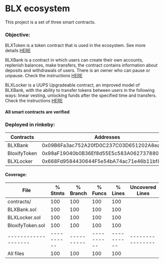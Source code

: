 # BLX ecosystem

This project is a set of three smart contracts.

### Objective: 
BLXToken is a token contract that is used in the ecosystem.
See more details [HERE](./BLXToken.md)


BLXBank is a contract in which users can create their own accounts, replenish balances, make transfers, the contract contains information about deposits and withdrawals of users.
There is an owner who can pause or unpause.
Check the instructions [HERE](./BLXBank.md)


BLXLocker is a UUPS Upgradeable contract, an improved model of BLXBank, with the ability to transfer tokens between users in the following ways: linear vesting, unlocking funds after the specified time and transfers.
Check the instructions [HERE](./BLXLocker.md)

#### All smart contracts are verified
### Deployed in rinkeby:

  Contracts        |                             Addresses                      |
-------------------|------------------------------------------------------------|
  BLXBank          |        0x09B6Fa3ac752A20fD0C237C03D651202A8ea06BB          |                                            
  BloxifyToken     |        0x98aF19040b0B36Ef8d55E5c583A0627378803be9          |
  BLXLocker        |        0x668Fd9584430644F5e54bA74ac71e46b11bf8a55          |


#### Coverage:
File               |  % Stmts | % Branch |  % Funcs |  % Lines |Uncovered Lines |
-------------------|----------|----------|----------|----------|----------------|
contracts/         |      100 |      100 |      100 |      100 |                |
  BLXBank.sol      |      100 |      100 |      100 |      100 |                |
  BLXLocker.sol    |      100 |      100 |      100 |      100 |                |
  BloxifyToken.sol |      100 |      100 |      100 |      100 |                |
-------------------|----------|----------|----------|----------|----------------|
All files          |      100 |      100 |      100 |      100 |                |
